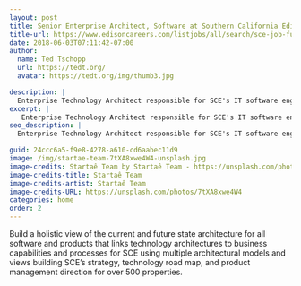 ```yaml
---
layout: post
title: Senior Enterprise Architect, Software at Southern California Edison
title-url: https://www.edisoncareers.com/listjobs/all/search/sce-job-function/information-technology/
date: 2018-06-03T07:11:42-07:00
author:
  name: Ted Tschopp
  url: https://tedt.org/
  avatar: https://tedt.org/img/thumb3.jpg

description: |
  Enterprise Technology Architect responsible for SCE's IT software engineering and development strategies. Build and maintain SCE's strategy, technology road map, and platform management direction for over five hundred properties in this space using multiple architectural models. 
excerpt: |
   Enterprise Technology Architect responsible for SCE's IT software engineering and development strategies. Build and maintain SCE's strategy, technology road map, and platform management direction for over five hundred properties in this space using multiple architectural models.
seo_description: |
  Enterprise Technology Architect responsible for SCE's IT software engineering and development strategies. Build and maintain SCE's strategy, technology road map, and platform management direction for over five hundred properties in this space using multiple architectural models.

guid: 24ccc6a5-f9e8-4278-a610-cd6aabec11d9
image: /img/startae-team-7tXA8xwe4W4-unsplash.jpg
image-credits: Startaê Team by Startaê Team - https://unsplash.com/photos/7tXA8xwe4W4
image-credits-title: Startaê Team
image-credits-artist: Startaê Team
image-credits-URL: https://unsplash.com/photos/7tXA8xwe4W4
categories: home
order: 2
---
```


Build a holistic view of the current and future state architecture for all software and products that links technology architectures to business capabilities and processes for SCE using multiple architectural models and views building SCE’s strategy, technology road map, and product management direction for over 500 properties.